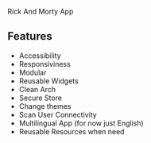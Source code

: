 Rick And Morty App


## Features  
- Accessibility
- Responsiviness
- Modular
- Reusable Widgets
- Clean Arch
- Secure Store
- Change themes
- Scan User Connectivity
- Multilingual App (for now just English)
- Reusable Resources when need